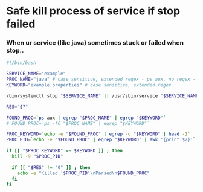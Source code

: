 # Safe kill process of service if stop failed

### When ur service (like java) sometimes stuck or failed when stop..

```bash
#!/bin/bash

SERVICE_NAME="example"
PROC_NAME="java" # case sensitive, extended regex - ps aux, no regex - ps -fC
KEYWORD="example.properties" # case sensitive, extended regex

/bin/systemctl stop "$SERVICE_NAME" || /usr/sbin/service "$SERVICE_NAME" stop

RES="$?"

FOUND_PROC=`ps aux | egrep "$PROC_NAME" | egrep "$KEYWORD"`
# FOUND_PROC=`ps -fC "$PROC_NAME" | egrep "$KEYWORD"`

PROC_KEYWORD=`echo -e "$FOUND_PROC" | egrep -o "$KEYWORD" | head -1`
PROC_PID=`echo -e "$FOUND_PROC" | egrep "$KEYWORD" | awk '{print $2}'`

if [[ "$PROC_KEYWORD" =~ $KEYWORD ]] ; then
  kill -9 "$PROC_PID"
  
  if [[ "$RES" != "0" ]] ; then
    echo -e "Killed '$PROC_PID'\nParsed\n$FOUND_PROC"
  fi
fi
```
